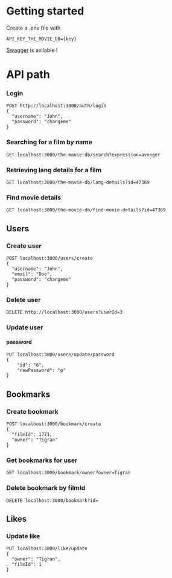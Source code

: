 # Getting started
Create a .env file with 

```
API_KEY_THE_MOVIE_DB={key}
```

[Swagger](http://localhost:3000/api) is avilable ! 

# API path


### Login 
```
POST http://localhost:3000/auth/login
{
  "username": "John",
  "password": "changeme"
}
```

### Searching for a film by name

```
GET localhost:3000/the-movie-db/search?expression=avenger
```

### Retrieving lang details for a film

```
GET localhost:3000/the-movie-db/lang-details?id=47369
```

### Find movie details

```
GET localhost:3000/the-movie-db/find-movie-details?id=47369
```

## Users
### Create user

```
POST localhost:3000/users/create
{
  "username": "John",
  "email": "Doe",
  "password": "changeme"
}

```

### Delete user
``` 
DELETE http://localhost:3000/users?userId=3
``` 

### Update user
#### password
``` 
PUT localhost:3000/users/update/password
{
    "id": "6",
    "newPassword": "p"
}

```


## Bookmarks

### Create bookmark
```
POST localhost:3000/bookmark/create
{
  "filmId": 1771,
  "owner": "Tigran"
}
```

### Get bookmarks for user
```
GET localhost:3000/bookmark/owner?owner=Tigran
```

### Delete bookmark by filmId 
```
DELETE localhost:3000/bookmark?id=
```

## Likes

### Update like 
```
PUT localhost:3000/like/update 
{
  "owner": "Tigran",
  "filmId": 1
}
```

